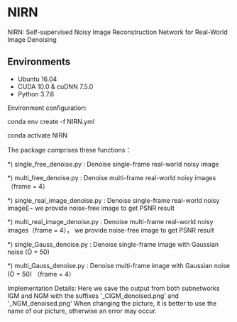 # NIRN
NIRN: Self-supervised Noisy Image Reconstruction Network for Real-World Image Denoising
## Environments
- Ubuntu 16.04
- CUDA 10.0 & cuDNN 7.5.0
- Python 3.7.6

Environment configuration:

conda env create -f NIRN.yml

conda activate NIRN

The package comprises these functions：

*) single_free_denoise.py        : Denoise single-frame real-world noisy image 

*) multi_free_denoise.py       : Denoise multi-frame real-world noisy images（frame = 4）

*) single_real_image_denoise.py       : Denoise single-frame real-world noisy image£¬ we provide noise-free image to get PSNR result 

*) multi_real_image_denoise.py        : Denoise multi-frame real-world noisy images（frame = 4）， we provide noise-free image to get PSNR result 

*) single_Gauss_denoise.py      : Denoise single-frame image with Gaussian noise (Ò = 50) 

*) multi_Gauss_denoise.py      : Denoise multi-frame image with Gaussian noise (Ò = 50) （frame = 4）

Implementation Details:
Here we save the output from both subnetworks IGM and NGM with the suffixes '_CIGM_denoised.png' and '_NGM_denoised.png'
When changing the picture, it is better to use the name of our picture, otherwise an error may occur.
